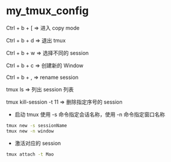 # my_tmux_config

Ctrl + b + [  => 进入 copy mode

Ctrl + b + d  => 退出 tmux

Ctrl + b + w => 选择不同的 session

Ctrl + b + c => 创建新的 Window

Ctrl + b + , => rename session

tmux ls => 列出 session 列表

tmux kill-session -t 11 => 删除指定序号的 session

- 启动 tmux 使用 -s 命令指定会话名称，使用 -n 命令指定窗口名称

```bash
tmux new -s sessionName 
tmux new -n window
```

- 激活对应的 session

```bash
tmux attach -t Mao
```
